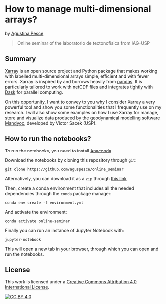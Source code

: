 # How to manage multi-dimensional arrays?

by [Agustina Pesce](https://github.com/aguspesce)

> Online seminar of the laboratorio de tectonofisica from IAG-USP

## Summary

[Xarray](https://xarray.pydata.org/en/stable/) is an open source project and
Python package that makes working with labelled multi-dimensional arrays
simple, efficient and with fewer errors. Xarray is inspired by and borrows
heavily from [pandas](https://pandas.pydata.org/). It is particularly tailored
to work with netCDF files and integrates tightly with [Dask](https://dask.org/)
for parallel computing.

On this opportunity, I want to convey to you why I consider Xarray a very
powerful tool and show you some functionalities that I frequently use on my
research. I will also show some examples on how I use Xarray for manage, store
and visualize data produced by the geodynamical modelling software
[Mandyoc](https://bitbucket.org/victorsacek/mandyoc/src/master/), developed by
Victor Sacek (USP).

## How to run the notebooks?

To run the notebooks, you need to install [Anaconda](https://www.anaconda.com/).

Download the notebooks by cloning this repository through `git`:
```
git clone https://github.com/aguspesce/online_seminar
```

Alternatively, you can download it as a `zip` through
[this link](https://github.com/aguspesce/online_seminar/archive/master.zip)

Then, create a conda environment that includes all the needed dependencies
through the `conda` package manager:
```
conda env create -f environment.yml
```

And activate the environment:
```
conda activate online-seminar
```

Finally you can run an instance of Jupyter Notebook with:
```
jupyter-notebook
```

This will open a new tab in your browser, through which you can open and run the
notebooks.

## License

This work is licensed under a
[Creative Commons Attribution 4.0 International License][cc-by].

[![CC BY 4.0][cc-by-image]][cc-by]

[cc-by]: http://creativecommons.org/licenses/by/4.0/
[cc-by-image]: https://i.creativecommons.org/l/by/4.0/88x31.png
[cc-by-shield]: https://img.shields.io/badge/License-CC%20BY%204.0-lightgrey.svg

